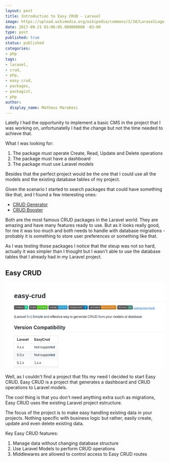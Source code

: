 ```yaml
---
layout: post
title: Introduction to Easy CRUD - Laravel
image: https://upload.wikimedia.org/wikipedia/commons/3/3d/LaravelLogo.png
date: 2017-09-21 01:06:05.000000000 -03:00
type: post
published: true
status: published
categories:
- php
tags:
- laravel,
- crud,
- php,
- easy crud,
- packages,
- packagist,
- php
author:
  display_name: Matheus Marabesi
---
```


Latelly I had the opportunity to implement a basic CMS in the project that I was
working on, unfortunatelly I had the change but not the time needed to achieve that.

What I was looking for:

1. The package must operate Create, Read, Update and Delete operations
2. The package must have a dashboard 
3. The package must use Laravel models 

Besides that the perfect project would be the one that I could use all the models and
the existing database tables of my project.

Given the scenario I started to search packages that could have something like that, and
I found a few interesting ones:

- [CRUD Generator](https://github.com/appzcoder/crud-generator)
- [CRUD Booster](https://github.com/crocodic-studio/crudbooster)

Both are the most famous CRUD packages in the Laravel world. They are amazing and
have many features ready to use. But as it looks really good, for me it was too much and
both needs to handle with database migrations - probably it is something
to store user preferences or something like that.

As I was testing those packages I notice that the steup was not so hard, actually 
it was simpler than I thought but I wasn't able to use the database tables 
that I already had in my Laravel project.

## Easy CRUD

[![Easy CRUD github](/assets/easy-crud/easycrud.png "Easy CRUD project preview")](https://github.com/marabesi/laravel-easy-crud)

Well, as I couldn't find a project that fits my need I decided to start
Easy CRUD. Easy CRUD is a project that generates a dashboard and CRUD operations
to Laravel models.

The cool thing is that you don't need anything extra such as migrations, Easy
CRUD uses the existing Laravel project estructure.

The focus of the project is to make easy handling existing data in your projects.
Nothing specific with business logic but rather, easily create, update and even 
delete existing data.

Key Easy CRUD features:

1. Manage data without changing database structure
2. Use Laravel Models to perform CRUD operations
3. Middlewares are allowed to control access to Easy CRUD routes

